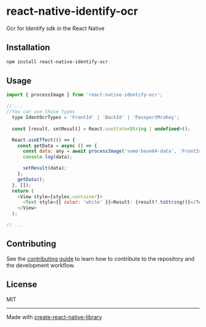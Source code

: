 # react-native-identify-ocr

Ocr for Identify sdk in the React Native

## Installation

```sh
npm install react-native-identify-ocr
```

## Usage

```js
import { processImage } from 'react-native-identify-ocr';

// ...
//You can use those types 
  type IdentOcrTypes = 'FrontId' | 'BackId' | 'PassportMrzKey';
  
  const [result, setResult] = React.useState<String | undefined>();

  React.useEffect(() => {
    const getData = async () => {
      const data: any = await processImage('some·base64·data', 'FrontId');
      console.log(data);

      setResult(data);
    };
    getData();
  }, []);
  return (
    <View style={styles.container}>
      <Text style={{ color: 'white' }}>Result: {result?.toString()}</Text>
    </View>
  );

// ...
```

## Contributing

See the [contributing guide](CONTRIBUTING.md) to learn how to contribute to the repository and the development workflow.

## License

MIT

---

Made with [create-react-native-library](https://github.com/callstack/react-native-builder-bob)
